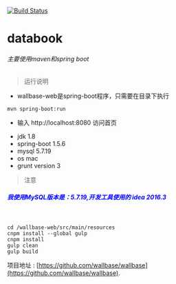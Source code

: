 [![Build Status](https://travis-ci.org/wallbase/wallbase.svg?branch=master)](https://travis-ci.org/wallbase/wallbase)
# databook
###### 主要使用maven和spring boot
>运行说明
* wallbase-web是spring-boot程序，只需要在目录下执行
```
mvn spring-boot:run
```
*  输入 http://localhost:8080 访问首页
- jdk 1.8
- spring-boot 1.5.6
- mysql 5.7.19
- os mac
- grunt version 3
>注意
##### <span style="color:blue;">我使用MySQL版本是：5.7.19,开发工具使用的 idea 2016.3 </span>

#####
 
```
cd /wallbase-web/src/main/resources
cnpm install --global gulp
cnpm install
gulp clean
gulp build
```

项目地址 : [https://github.com/wallbase/wallbase](https://github.com/wallbase/wallbase).


